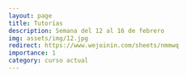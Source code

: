 ```yaml
---
layout: page
title: Tutorías
description: Semana del 12 al 16 de febrero
img: assets/img/12.jpg
redirect: https://www.wejoinin.com/sheets/nmmwq
importance: 1
category: curso actual
---
```

